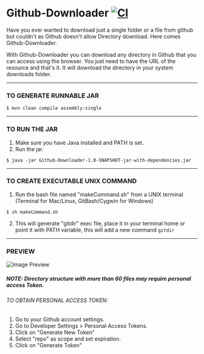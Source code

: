 # Github-Downloader [![CI](https://github.com/livesamarthgupta/Github-Downloader/actions/workflows/main.yml/badge.svg?branch=master)](https://github.com/livesamarthgupta/Github-Downloader/actions/workflows/main.yml)


Have you ever wanted to download just a single folder or a file from github but couldn't as Github doesn't allow Directory download. Here comes Github-Downloader.

With Github-Downloader you can download any directory in Github that you can access using the browser. You just need to have the URL of the resource and that's it.
It will download the directory in your system downloads folder.

---

### TO GENERATE RUNNABLE JAR

`$ mvn clean compile assembly:single`

---

### TO RUN THE JAR

1. Make sure you have Java installed and PATH is set.
2. Run the jar.

`$ java -jar Github-Downloader-1.0-SNAPSHOT-jar-with-dependencies.jar`

---

### TO CREATE EXECUTABLE UNIX COMMAND

1. Run the bash file named "makeCommand.sh" from a UNIX terminal (Terminal for Mac/Linux, GitBash/Cygwin for Windows)

`$ sh makeCommand.sh`

2. This will generate "gitdir" exec file, place it in your terminal home or point it with PATH variable, this will add a new command `gitdir`

---

### PREVIEW

![Image Preview](https://dev-to-uploads.s3.amazonaws.com/uploads/articles/gg2wnvnaxfjw7wpucl98.png)


##### NOTE: Directory structure with more than 60 files may require personal access Token.
###### TO OBTAIN PERSONAL ACCESS TOKEN:

1. Go to your Github account settings.
2. Go to Developer Settings > Personal Access Tokens.
3. Click on "Generate New Token"
4. Select "repo" as scope and set expiration.
5. Click on "Generate Token"

